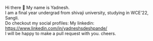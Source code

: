 Hi there 👋
My name is Yadnesh.                                                     
I am a final year undergrad from shivaji university, studying in WCE'22, Sangli.                      
Do checkout my social profiles: My linkedin: https://www.linkedin.com/in/yadneshsdeshpande/                  
I will be happy to make a pull request with you. cheers.
<!--
**yashpy/yashpy** is a ✨ _special_ ✨ repository because its `README.md` (this file) appears on your GitHub profile.

Here are some ideas to get you started:

- 🔭 I’m currently working on ...
- 🌱 I’m currently learning ...
- 👯 I’m looking to collaborate on ...
- 🤔 I’m looking for help with ...
- 💬 Ask me about ...
- 📫 How to reach me: ...
- 😄 Pronouns: ...
- ⚡ Fun fact: ...
-->
